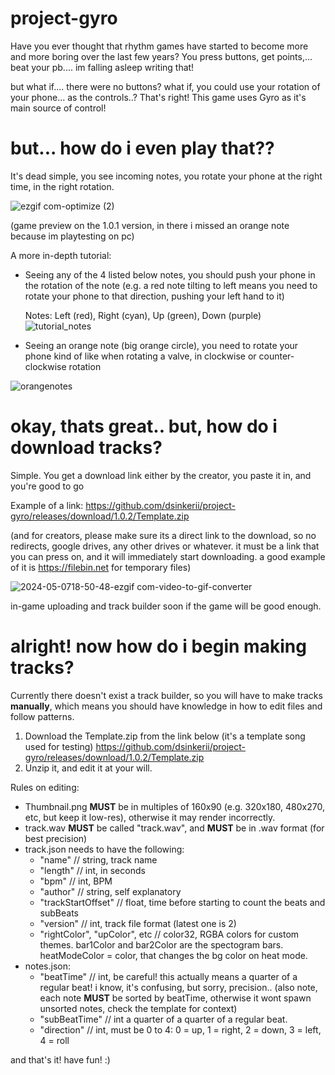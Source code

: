 # project-gyro
Have you ever thought that rhythm games have started to become more and more boring over the last few years?
You press buttons, get points,... beat your pb.... im falling asleep writing that!

but what if.... there were no buttons? what if, you could use your rotation of your phone... as the controls..?
That's right! This game uses Gyro as it's main source of control!

# but... how do i even play that??

It's dead simple, you see incoming notes, you rotate your phone at the right time, in the right rotation.

![ezgif com-optimize (2)](https://github.com/dsinkerii/project-gyro/assets/104655906/a8803193-7149-431a-8b6d-6971789fbc8e)

(game preview on the 1.0.1 version, in there i missed an orange note because im playtesting on pc)

A more in-depth tutorial:
- Seeing any of the 4 listed below notes, you should push your phone in the rotation of the note (e.g. a red note tilting to left means you need to rotate your phone to that direction, pushing your left hand to it)

  Notes: Left (red), Right (cyan), Up (green), Down (purple)
![tutorial_notes](https://github.com/dsinkerii/project-gyro/assets/104655906/a135c70f-066d-4a87-9121-c97c2b18e6d3)

- Seeing an orange note (big orange circle), you need to rotate your phone kind of like when rotating a valve, in clockwise or counter-clockwise rotation

![orangenotes](https://github.com/dsinkerii/project-gyro/assets/104655906/473143ad-bed8-49da-a2c7-90e88312e12c)


# okay, thats great.. but, how do i download tracks?

Simple. You get a download link either by the creator, you paste it in, and you're good to go

Example of a link: https://github.com/dsinkerii/project-gyro/releases/download/1.0.2/Template.zip

(and for creators, please make sure its a direct link to the download, so no redirects, google drives, any other drives or whatever. it must be a link that you can press on, and it will immediately start downloading. a good example of it is https://filebin.net for temporary files)

![2024-05-0718-50-48-ezgif com-video-to-gif-converter](https://github.com/dsinkerii/project-gyro/assets/104655906/aa399054-417c-43f9-8ce2-61f7189b210c)

in-game uploading and track builder soon if the game will be good enough.

# alright! now how do i begin making tracks?

Currently there doesn't exist a track builder, so you will have to make tracks **manually**, which means you should have knowledge in how to edit files and follow patterns.

1. Download the Template.zip from the link below (it's a template song used for testing)
    https://github.com/dsinkerii/project-gyro/releases/download/1.0.2/Template.zip
2. Unzip it, and edit it at your will.

Rules on editing:
- Thumbnail.png **MUST** be in multiples of 160x90 (e.g. 320x180, 480x270, etc, but keep it low-res), otherwise it may render incorrectly.
- track.wav **MUST** be called "track.wav", and **MUST** be in .wav format (for best precision)
- track.json needs to have the following:
  - "name" // string, track name
  - "length" // int, in seconds
  - "bpm" // int, BPM
  - "author" // string, self explanatory
  - "trackStartOffset" // float, time before starting to count the beats and subBeats
  - "version" // int, track file format (latest one is 2)
  - "rightColor", "upColor", etc // color32, RGBA colors for custom themes. bar1Color and bar2Color are the spectogram bars. heatModeColor = color, that changes the bg color on heat mode.
- notes.json:
  - "beatTime" // int, be careful! this actually means a quarter of a regular beat! i know, it's confusing, but sorry, precision.. (also note, each note **MUST** be sorted by beatTime, otherwise it wont spawn unsorted notes, check the template for context)
  - "subBeatTime" // int a quarter of a quarter of a regular beat.
  - "direction" // int, must be 0 to 4: 0 = up, 1 = right, 2 = down, 3 = left, 4 = roll
 
and that's it! have fun! :)
